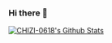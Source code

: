 ### Hi there 👋

<!--
**CHIZI-0618/CHIZI-0618** is a ✨ _special_ ✨ repository because its `README.md` (this file) appears on your GitHub profile.

Here are some ideas to get you started:

- 🔭 I’m currently working on ...
- 🌱 I’m currently learning ...
- 👯 I’m looking to collaborate on ...
- 🤔 I’m looking for help with ...
- 💬 Ask me about ...
- 📫 How to reach me: ...
- 😄 Pronouns: ...
- ⚡ Fun fact: ...
-->

[![CHIZI-0618's Github Stats](https://github-readme-stats.vercel.app/api?username=CHIZI-0618&count_private=true&show_icons=true&theme=vue)](https://github.com/anuraghazra/github-readme-stats)
